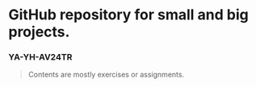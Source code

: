 
# GitHub repository for small and big projects.
### YA-YH-AV24TR
> Contents are mostly exercises or assignments.

